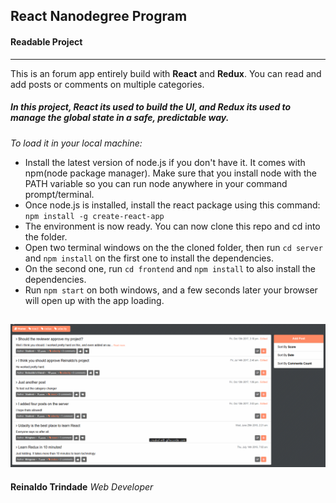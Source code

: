 ## React Nanodegree Program
#### Readable Project
-----
This is an forum app entirely build with **React** and **Redux**.
You can read and add posts or comments on multiple categories.
##### In this project, React its used to build the UI, and Redux its used to manage the global state in a safe, predictable way.
*To load it in your local machine:*
* Install the latest version of node.js if you don't have it. It comes with npm(node package manager).
Make sure that you install node with the PATH variable so you can run node anywhere in your command prompt/terminal.
* Once node.js is installed, install the react package using this command: `npm install -g create-react-app`
* The environment is now ready. You can now clone this repo and cd into the folder.
* Open two terminal windows on the the cloned folder, then run `cd server` and `npm install` on the first one to install the dependencies.
* On the second one, run `cd frontend` and `npm install` to also install the dependencies.
* Run `npm start` on both windows, and a few seconds later your browser will open up with the app loading.

![Example GIF](/Example.gif)
--
**Reinaldo Trindade**
*Web Developer*